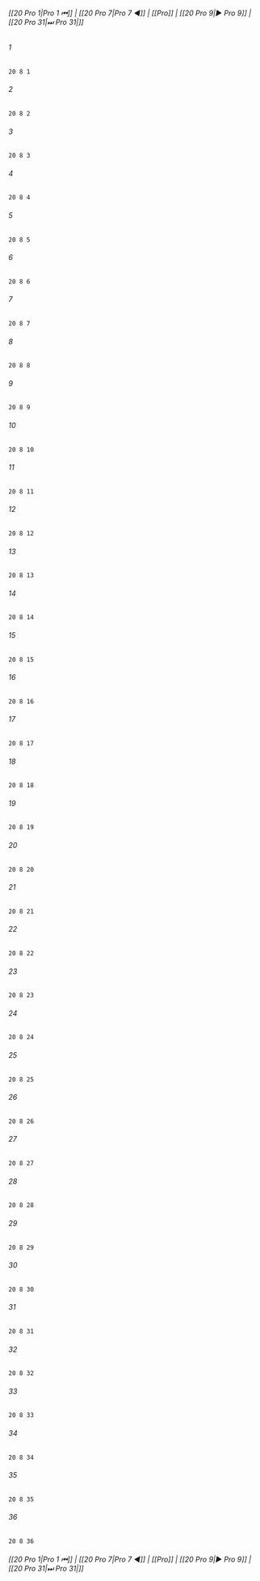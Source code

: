 
###### [[20 Pro 1|Pro 1 ⏮]] | [[20 Pro 7|Pro 7 ◀]] | [[Pro]] | [[20 Pro 9|▶ Pro 9]] | [[20 Pro 31|⏭ Pro 31|]]

###### 1
``` verse
20 8 1 
```
###### 2
``` verse
20 8 2 
```
###### 3
``` verse
20 8 3 
```
###### 4
``` verse
20 8 4 
```
###### 5
``` verse
20 8 5 
```
###### 6
``` verse
20 8 6 
```
###### 7
``` verse
20 8 7 
```
###### 8
``` verse
20 8 8 
```
###### 9
``` verse
20 8 9 
```
###### 10
``` verse
20 8 10 
```
###### 11
``` verse
20 8 11 
```
###### 12
``` verse
20 8 12 
```
###### 13
``` verse
20 8 13 
```
###### 14
``` verse
20 8 14 
```
###### 15
``` verse
20 8 15 
```
###### 16
``` verse
20 8 16 
```
###### 17
``` verse
20 8 17 
```
###### 18
``` verse
20 8 18 
```
###### 19
``` verse
20 8 19 
```
###### 20
``` verse
20 8 20 
```
###### 21
``` verse
20 8 21 
```
###### 22
``` verse
20 8 22 
```
###### 23
``` verse
20 8 23 
```
###### 24
``` verse
20 8 24 
```
###### 25
``` verse
20 8 25 
```
###### 26
``` verse
20 8 26 
```
###### 27
``` verse
20 8 27 
```
###### 28
``` verse
20 8 28 
```
###### 29
``` verse
20 8 29 
```
###### 30
``` verse
20 8 30 
```
###### 31
``` verse
20 8 31 
```
###### 32
``` verse
20 8 32 
```
###### 33
``` verse
20 8 33 
```
###### 34
``` verse
20 8 34 
```
###### 35
``` verse
20 8 35 
```
###### 36
``` verse
20 8 36 
```

###### [[20 Pro 1|Pro 1 ⏮]] | [[20 Pro 7|Pro 7 ◀]] | [[Pro]] | [[20 Pro 9|▶ Pro 9]] | [[20 Pro 31|⏭ Pro 31|]]

